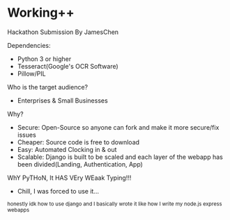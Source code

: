 <h1>Working++</h1>

Hackathon Submission By JamesChen

Dependencies:
- Python 3 or higher
- Tesseract(Google's OCR Software)
- Pillow/PIL

Who is the target audience?
- Enterprises & Small Businesses

Why?
- Secure: Open-Source so anyone can fork and make it more secure/fix issues
- Cheaper: Source code is free to download
- Easy: Automated Clocking in & out
- Scalable: Django is built to be scaled and each layer of the webapp has been divided(Landing, Authentication, App)

WhY PyTHoN, It HAS VEry WEaak Typing!!!
- Chill, I was forced to use it...

<small>honestly idk how to use django and I basically wrote it like how I write my node.js express webapps</small>

